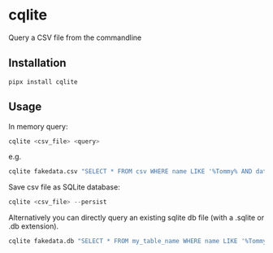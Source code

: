 # cqlite

Query a CSV file from the commandline

## Installation

`pipx install cqlite`

## Usage

In memory query:

```py
cqlite <csv_file> <query>
```

e.g.

```py
cqlite fakedata.csv "SELECT * FROM csv WHERE name LIKE '%Tommy% AND date_of_birth < '1980-01-01';"
```

Save csv file as SQLite database:

```py
cqlite <csv_file> --persist
```

Alternatively you can directly query an existing sqlite db file (with a .sqlite or .db extension).

```py
cqlite fakedata.db "SELECT * FROM my_table_name WHERE name LIKE '%Tommy% AND date_of_birth < '1980-01-01';"
```

